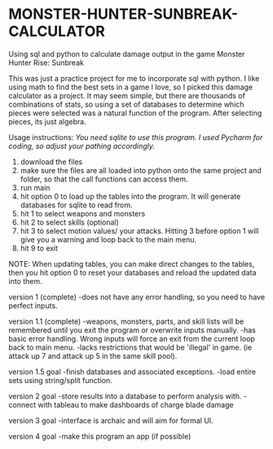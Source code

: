 # MONSTER-HUNTER-SUNBREAK-CALCULATOR
Using sql and python to calculate damage output in the game Monster Hunter Rise: Sunbreak

This was just a practice project for me to incorporate sql with python. I like using math to find the best sets in a game I love, so I picked this damage calculator as a project. It may seem simple, but there are thousands of combinations of stats, so using a set of databases to determine which pieces were selected was a natural function of the program. After selecting pieces, its just algebra.  

Usage instructions:
*You need sqlite to use this program. I used Pycharm for coding, so adjust your pathing accordingly.* 

1) download the files
2) make sure the files are all loaded into python onto the same project and folder, so that the call functions can access them. 
3) run main
4) hit option 0 to load up the tables into the program. It will generate databases for sqlite to read from. 
5) hit 1 to select weapons and monsters
6) hit 2 to select skills (optional)
7) hit 3 to select motion values/ your attacks. Hitting 3 before option 1 will give you a warning and loop back to the main menu.  
8) hit 9 to exit

NOTE: When updating tables, you can make direct changes to the tables, then you hit option 0 to reset your databases and reload the updated data into them. 

version 1 (complete)
-does not have any error handling, so you need to have perfect inputs. 

version 1.1 (complete)
-weapons, monsters, parts, and skill lists will be remembered until you exit the program or overwrite inputs manually. 
-has basic error handling. Wrong inputs will force an exit from the current loop back to main menu. 
-lacks restrictions that would be 'illegal' in game. (ie attack up 7 and attack up 5 in the same skill pool). 

version 1.5 goal
-finish databases and associated exceptions. 
-load entire sets using string/split function. 

version 2 goal
-store results into a database to perform analysis with. 
-connect with tableau to make dashboards of charge blade damage

version 3 goal
-interface is archaic and will aim for formal UI. 

version 4 goal
-make this program an app (if possible)


